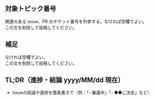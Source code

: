 ## 対象トピック番号

関連のある issue、PR のチケット番号を列挙する。なければ空欄でよい。\
この文を削除して投稿してください。

## 補足

なければ空欄でよい。\
この文を削除して投稿してください。

## TL;DR（進捗・結論 yyyy/MM/dd 現在）

- issueの結論や進捗を箇条書きで（例：「- 審議中」「- ●●に決定」など）
